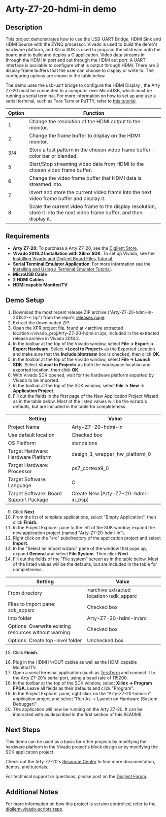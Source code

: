 Arty-Z7-20-hdmi-in demo
====================

Description
-----------

This project demonstrates how to use the USB-UART Bridge, HDMI Sink and HDMI Source with the ZYNQ processor. Vivado is used to build the demo's hardware platform, and Xilinx SDK is used to program the bitstream onto the board and to build and deploy a C application. Video data streams in through the HDMI in port and out through the HDMI out port. A UART interface is available to configure what is output through HDMI.
There are 3 display frame buffers that the user can choose to display or write to. The configuring options are shown in the table below.

The demo uses the usb-uart bridge to configure the HDMI Display , the Arty Z7-20 must be connected to a computer over MicroUSB, which must be running a serial terminal. For more information on how to set up and use a serial terminal, such as Tera Term or PuTTY, refer to [this tutorial](https://reference.digilentinc.com/learn/programmable-logic/tutorials/tera-term).

| Option    | Function                                                                                                                 |
| --------- | ------------------------------------------------------------------------------------------------------------------------ |
| 1         | Change the resolution of the HDMI output to the monitor.                                                                 |
| 2         | Change the frame buffer to display on the HDMI monitor.                                                                  |
| 3/4       | Store a test pattern in the chosen video frame buffer - color bar or blended.                                            |
| 5         | Start/Stop streaming video data from HDMI to the chosen video frame buffer.                                              |
| 6         | Change the video frame buffer that HDMI data is streamed into.                                                           |
| 7         | Invert and store the current video frame into the next video frame buffer and display it.                                |
| 8         | Scale the current video frame to the display resolution, store it into the next video frame buffer, and then display it. |



Requirements
------------
* **Arty Z7-20**: To purchase a Arty Z7-20, see the [Digilent Store](https://store.digilentinc.com/arty-z7-apsoc-zynq-7000-development-board-for-makers-and-hobbyists/).
* **Vivado 2018.2 Installation with Xilinx SDK**: To set up Vivado, see the [Installing Vivado and Digilent Board Files Tutorial](https://reference.digilentinc.com/vivado/installing-vivado/start).
* **Serial Terminal Emulator Application**: For more information see the [Installing and Using a Terminal Emulator Tutorial](https://reference.digilentinc.com/learn/programmable-logic/tutorials/tera-term).
* **MicroUSB Cable**
* **2 HDMI Cables**
* **HDMI capable Monitor/TV**

Demo Setup
----------

1. Download the most recent release ZIP archive ("Arty-Z7-20-hdmi-in-2018.2-*.zip") from the repo's [releases page](https://github.com/Digilent/Arty-Z7-20-hdmi-in/releases).
2. Extract the downloaded ZIP.
3. Open the XPR project file, found at \<archive extracted location\>/vivado_proj/Arty-Z7-20-hdmi-in.xpr, included in the extracted release archive in Vivado 2018.2.
4. In the toolbar at the top of the Vivado window, select **File -> Export -> Export Hardware**. Select **\<Local to Project\>** as the Exported Location and make sure that the **Include bitstream** box is checked, then click **OK**.
5. In the toolbar at the top of the Vivado window, select **File -> Launch SDK**. Select **\<Local to Project\>** as both the workspace location and exported location, then click **OK**.
6. With Vivado SDK opened, wait for the hardware platform exported by Vivado to be imported.
7. In the toolbar at the top of the SDK window, select **File -> New -> Application Project**.
8. Fill out the fields in the first page of the New Application Project Wizard as in the table below. Most of the listed values will be the wizard's defaults, but are included in the table for completeness.

| Setting                                 | Value                              |
| --------------------------------------- | ---------------------------------- |
| Project Name                            | Arty-Z7-20-hdmi-in                 |
| Use default location                    | Checked box                        |
| OS Platform                             | standalone                         |
| Target Hardware: Hardware Platform      | design_1_wrapper_hw_platform_0     |
| Target Hardware: Processor              | ps7_cortexa9_0                     |
| Target Software: Language               | C                                  |
| Target Software: Board Support Package  | Create New (Arty-Z7-20-hdmi-in_bsp)|

9. Click **Next**.
10. From the list of template applications, select "Empty Application", then click **Finish**.
11. In the Project Explorer pane to the left of the SDK window, expand the new application project (named "Arty-Z7-20-hdmi-in").
12. Right click on the "src" subdirectory of the application project and select **Import**.
13. In the "Select an import wizard" pane of the window that pops up, expand **General** and select **File System**. Then click **Next**.
14. Fill out the fields of the "File system" screen as in the table below. Most of the listed values will be the defaults, but are included in the table for completeness.

| Setting                                                | Value                                      |
| -                                                      | -                                          |
| From directory                                         | \<archive extracted location\>/sdk_appsrc  |
| Files to import pane: sdk_appsrc                       | Checked box                                |
| Into folder                                            | Arty-Z7-20-hdmi-in/src                     |
| Options: Overwrite existing resources without warning  | Checked box                                |
| Options: Create top-level folder                       | Unchecked box                              |

15. Click **Finish**.

<Note for maintainers: This project does not require any additional configuration of application or bsp projects. Projects that require any of this configuration should have the steps required to do so described here.>

16. Plug in the HDMI IN/OUT cables as well as the HDMI capable Monitor/TV.
17. Open a serial terminal application (such as [TeraTerm](https://ttssh2.osdn.jp/index.html.en) and connect it to the Arty Z7-20's serial port, using a baud rate of 115200.
18. In the toolbar at the top of the SDK window, select **Xilinx -> Program FPGA**. Leave all fields as their defaults and click "Program".
19. In the Project Explorer pane, right click on the "Arty-Z7-20-hdmi-in" application project and select "Run As -> Launch on Hardware (System Debugger)".
20. The application will now be running on the Arty Z7-20. It can be interacted with as described in the first section of this README.

Next Steps
----------
This demo can be used as a basis for other projects by modifying the hardware platform in the Vivado project's block design or by modifying the SDK application project.

Check out the Arty Z7-20's [Resource Center](https://reference.digilentinc.com/reference/programmable-logic/arty-z7/start) to find more documentation, demos, and tutorials.

For technical support or questions, please post on the [Digilent Forum](forum.digilentinc.com).

Additional Notes
----------------
For more information on how this project is version controlled, refer to the [digilent-vivado-scripts repo](https://github.com/digilent/digilent-vivado-scripts).